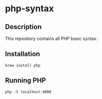 # php-syntax

## Description
This repository contains all PHP basic syntax.

## Installation
`brew install php`

## Running PHP
`php -S localhost:4000`
